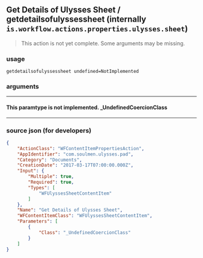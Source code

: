 
## Get Details of Ulysses Sheet / getdetailsofulyssessheet (internally `is.workflow.actions.properties.ulysses.sheet`)

> This action is not yet complete. Some arguments may be missing.



### usage
```
getdetailsofulyssessheet undefined=NotImplemented
```

### arguments

---

#### This paramtype is not implemented. _UndefinedCoercionClass

---

### source json (for developers)

```json
{
	"ActionClass": "WFContentItemPropertiesAction",
	"AppIdentifier": "com.soulmen.ulysses.pad",
	"Category": "Documents",
	"CreationDate": "2017-03-17T07:00:00.000Z",
	"Input": {
		"Multiple": true,
		"Required": true,
		"Types": [
			"WFUlyssesSheetContentItem"
		]
	},
	"Name": "Get Details of Ulysses Sheet",
	"WFContentItemClass": "WFUlyssesSheetContentItem",
	"Parameters": [
		{
			"Class": "_UndefinedCoercionClass"
		}
	]
}
```
